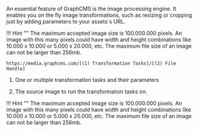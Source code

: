 An essential feature of GraphCMS is the image processing engine. It enables you on the fly image transformations, such as resizing or cropping just by adding parameters to your assets´s URL.

!!! Hint ""
    The maximum accepted image size is 100.000.000 pixels. An image with this many pixels could have width and height combinations like 10.000 x 10.000 or 5.000 x 20.000, etc. The maximum file size of an image can not be larger than 256mb.

```
https://media.graphcms.com/[(1) Transformation Tasks]/[(2) File Handle]
```

1) One or multiple transformation tasks and their parameters

2) The source image to run the transformation tasks on.

!!! Hint ""
    The maximum accepted image size is 100.000.000 pixels. An image with this many pixels could have width and height combinations like 10.000 x 10.000 or 5.000 x 20.000, etc. The maximum file size of an image can not be larger than 256mb.